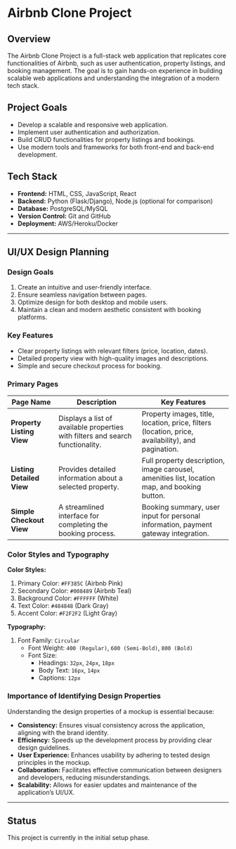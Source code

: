 # Airbnb Clone Project

## Overview
The Airbnb Clone Project is a full-stack web application that replicates core functionalities of Airbnb, such as user authentication, property listings, and booking management. The goal is to gain hands-on experience in building scalable web applications and understanding the integration of a modern tech stack.

## Project Goals
- Develop a scalable and responsive web application.
- Implement user authentication and authorization.
- Build CRUD functionalities for property listings and bookings.
- Use modern tools and frameworks for both front-end and back-end development.

## Tech Stack
- **Frontend:** HTML, CSS, JavaScript, React
- **Backend:** Python (Flask/Django), Node.js (optional for comparison)
- **Database:** PostgreSQL/MySQL
- **Version Control:** Git and GitHub
- **Deployment:** AWS/Heroku/Docker

---

## UI/UX Design Planning

### Design Goals
1. Create an intuitive and user-friendly interface.
2. Ensure seamless navigation between pages.
3. Optimize design for both desktop and mobile users.
4. Maintain a clean and modern aesthetic consistent with booking platforms.

### Key Features
- Clear property listings with relevant filters (price, location, dates).
- Detailed property view with high-quality images and descriptions.
- Simple and secure checkout process for booking.

### Primary Pages

| **Page Name**            | **Description**                                                                                   | **Key Features**                                                                                  |
|---------------------------|---------------------------------------------------------------------------------------------------|---------------------------------------------------------------------------------------------------|
| **Property Listing View** | Displays a list of available properties with filters and search functionality.                   | Property images, title, location, price, filters (location, price, availability), and pagination. |
| **Listing Detailed View** | Provides detailed information about a selected property.                                         | Full property description, image carousel, amenities list, location map, and booking button.     |
| **Simple Checkout View**  | A streamlined interface for completing the booking process.                                      | Booking summary, user input for personal information, payment gateway integration.               |

### Color Styles and Typography
**Color Styles:**
1. Primary Color: `#FF385C` (Airbnb Pink)
2. Secondary Color: `#008489` (Airbnb Teal)
3. Background Color: `#FFFFFF` (White)
4. Text Color: `#484848` (Dark Gray)
5. Accent Color: `#F2F2F2` (Light Gray)

**Typography:**
1. Font Family: `Circular`
   - Font Weight: `400 (Regular)`, `600 (Semi-Bold)`, `800 (Bold)`
   - Font Size: 
     - Headings: `32px`, `24px`, `18px`
     - Body Text: `16px`, `14px`
     - Captions: `12px`

### Importance of Identifying Design Properties
Understanding the design properties of a mockup is essential because:
- **Consistency:** Ensures visual consistency across the application, aligning with the brand identity.
- **Efficiency:** Speeds up the development process by providing clear design guidelines.
- **User Experience:** Enhances usability by adhering to tested design principles in the mockup.
- **Collaboration:** Facilitates effective communication between designers and developers, reducing misunderstandings.
- **Scalability:** Allows for easier updates and maintenance of the application’s UI/UX.

---

## Status
This project is currently in the initial setup phase.

